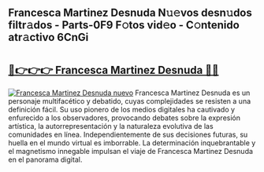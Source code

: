 ## Francesca Martinez Desnuda N𝚞𝚎vos desn𝚞dos filtr𝚊dos - Parts-0F9 F𝚘tos vid𝚎o - C𝚘ntenido atr𝚊ctivo 6CnGi

# <h2><a href="http://mb2e3zd.tromn.icu/?c=Francesca+Martinez+Desnuda">🔗👉👉👉 Francesca Martinez Desnuda 🔗🔗</a></h2>

[![Francesca Martinez Desnuda nuevo](https://i.imgur.com/pEAQMta.gif)](http://mb2e3zd.tromn.icu/?c=Francesca+Martinez+Desnuda)
Francesca Martinez Desnuda es un personaje multifacético y debatido, cuyas complejidades se resisten a una definición fácil.  Su uso pionero de los medios digitales ha cautivado y enfurecido a los observadores, provocando debates sobre la expresión artística, la autorrepresentación y la naturaleza evolutiva de las comunidades en línea. Independientemente de sus decisiones futuras, su huella en el mundo virtual es imborrable. La determinación inquebrantable y el magnetismo innegable impulsan el viaje de Francesca Martinez Desnuda en el panorama digital.
